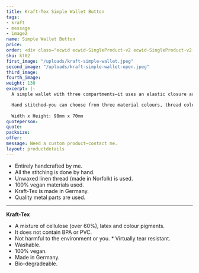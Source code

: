 ```yaml
---
title: Kraft-Tex Simple Wallet Button
tags:
- kraft
- message
- image2
name: Simple Wallet Button
price: 
order: <div class="ecwid ecwid-SingleProduct-v2 ecwid-SingleProduct-v2-bordered ecwid-SingleProduct-v2-centered ecwid-Product ecwid-Product-115209318" itemscope itemtype="http://schema.org/Product" data-single-product-id="115209318"><div itemtype="http://schema.org/Offer" itemscope itemprop="offers"><div class="ecwid-productBrowser-price ecwid-price" itemprop="price" content="9" data-spw-price-location="button"><div itemprop="priceCurrency" content="GBP"></div></div></div><div customprop="options"></div><div customprop="addtobag"></div></div>
sku: kt02
first_image: "/uploads/kraft-simple-wallet.jpeg"
second_image: "/uploads/kraft-simple-wallet-open.jpeg"
third_image:
fourth_image:
weight: 130
excerpt: |-
  A simple wallet with three compartments—it uses an elastic closure around a button. You can use the two side compartments for credit cards, notes and the middle one for coins.

  Hand stitched—you can choose from three material colours, thread colours and elastic colours.
  
  Width x Height: 98mm x 70mm
quoteperson: 
quote: 
packsize:
offer: 
message: Need a custom product—contact me.
layout: productdetails
---
```


* Entirely handcrafted by me.
* All the stitching is done by hand.
* Unwaxed linen thread (made in Norfolk) is used.
* 100% vegan materials used.
* Kraft-Tex is made in Germany.
* Quality metal parts are used.

***

**Kraft-Tex**

* A mixture of cellulose (over 60%), latex and colour pigments.
* It does not contain BPA or PVC.
* Not harmful to the environment or you.
* Virtually tear resistant.
* Washable.
* 100% vegan.
* Made in Germany.
* Bio-degradeable.
